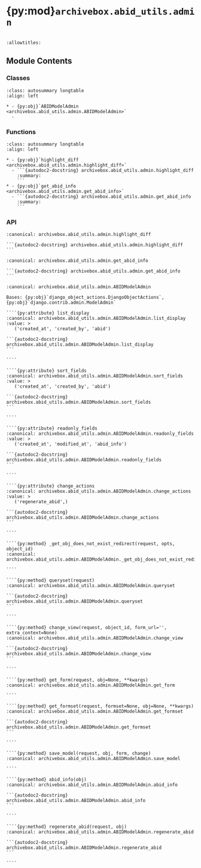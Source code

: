# {py:mod}`archivebox.abid_utils.admin`

```{py:module} archivebox.abid_utils.admin
```

```{autodoc2-docstring} archivebox.abid_utils.admin
:allowtitles:
```

## Module Contents

### Classes

````{list-table}
:class: autosummary longtable
:align: left

* - {py:obj}`ABIDModelAdmin <archivebox.abid_utils.admin.ABIDModelAdmin>`
  -
````

### Functions

````{list-table}
:class: autosummary longtable
:align: left

* - {py:obj}`highlight_diff <archivebox.abid_utils.admin.highlight_diff>`
  - ```{autodoc2-docstring} archivebox.abid_utils.admin.highlight_diff
    :summary:
    ```
* - {py:obj}`get_abid_info <archivebox.abid_utils.admin.get_abid_info>`
  - ```{autodoc2-docstring} archivebox.abid_utils.admin.get_abid_info
    :summary:
    ```
````

### API

````{py:function} highlight_diff(display_val: typing.Any, compare_val: typing.Any, invert: bool = False, color_same: str | None = None, color_diff: str | None = None)
:canonical: archivebox.abid_utils.admin.highlight_diff

```{autodoc2-docstring} archivebox.abid_utils.admin.highlight_diff
```
````

````{py:function} get_abid_info(self, obj, request=None)
:canonical: archivebox.abid_utils.admin.get_abid_info

```{autodoc2-docstring} archivebox.abid_utils.admin.get_abid_info
```
````

`````{py:class} ABIDModelAdmin(model, admin_site)
:canonical: archivebox.abid_utils.admin.ABIDModelAdmin

Bases: {py:obj}`django_object_actions.DjangoObjectActions`, {py:obj}`django.contrib.admin.ModelAdmin`

````{py:attribute} list_display
:canonical: archivebox.abid_utils.admin.ABIDModelAdmin.list_display
:value: >
   ('created_at', 'created_by', 'abid')

```{autodoc2-docstring} archivebox.abid_utils.admin.ABIDModelAdmin.list_display
```

````

````{py:attribute} sort_fields
:canonical: archivebox.abid_utils.admin.ABIDModelAdmin.sort_fields
:value: >
   ('created_at', 'created_by', 'abid')

```{autodoc2-docstring} archivebox.abid_utils.admin.ABIDModelAdmin.sort_fields
```

````

````{py:attribute} readonly_fields
:canonical: archivebox.abid_utils.admin.ABIDModelAdmin.readonly_fields
:value: >
   ('created_at', 'modified_at', 'abid_info')

```{autodoc2-docstring} archivebox.abid_utils.admin.ABIDModelAdmin.readonly_fields
```

````

````{py:attribute} change_actions
:canonical: archivebox.abid_utils.admin.ABIDModelAdmin.change_actions
:value: >
   ('regenerate_abid',)

```{autodoc2-docstring} archivebox.abid_utils.admin.ABIDModelAdmin.change_actions
```

````

````{py:method} _get_obj_does_not_exist_redirect(request, opts, object_id)
:canonical: archivebox.abid_utils.admin.ABIDModelAdmin._get_obj_does_not_exist_redirect

````

````{py:method} queryset(request)
:canonical: archivebox.abid_utils.admin.ABIDModelAdmin.queryset

```{autodoc2-docstring} archivebox.abid_utils.admin.ABIDModelAdmin.queryset
```

````

````{py:method} change_view(request, object_id, form_url='', extra_context=None)
:canonical: archivebox.abid_utils.admin.ABIDModelAdmin.change_view

```{autodoc2-docstring} archivebox.abid_utils.admin.ABIDModelAdmin.change_view
```

````

````{py:method} get_form(request, obj=None, **kwargs)
:canonical: archivebox.abid_utils.admin.ABIDModelAdmin.get_form

````

````{py:method} get_formset(request, formset=None, obj=None, **kwargs)
:canonical: archivebox.abid_utils.admin.ABIDModelAdmin.get_formset

```{autodoc2-docstring} archivebox.abid_utils.admin.ABIDModelAdmin.get_formset
```

````

````{py:method} save_model(request, obj, form, change)
:canonical: archivebox.abid_utils.admin.ABIDModelAdmin.save_model

````

````{py:method} abid_info(obj)
:canonical: archivebox.abid_utils.admin.ABIDModelAdmin.abid_info

```{autodoc2-docstring} archivebox.abid_utils.admin.ABIDModelAdmin.abid_info
```

````

````{py:method} regenerate_abid(request, obj)
:canonical: archivebox.abid_utils.admin.ABIDModelAdmin.regenerate_abid

```{autodoc2-docstring} archivebox.abid_utils.admin.ABIDModelAdmin.regenerate_abid
```

````

`````
